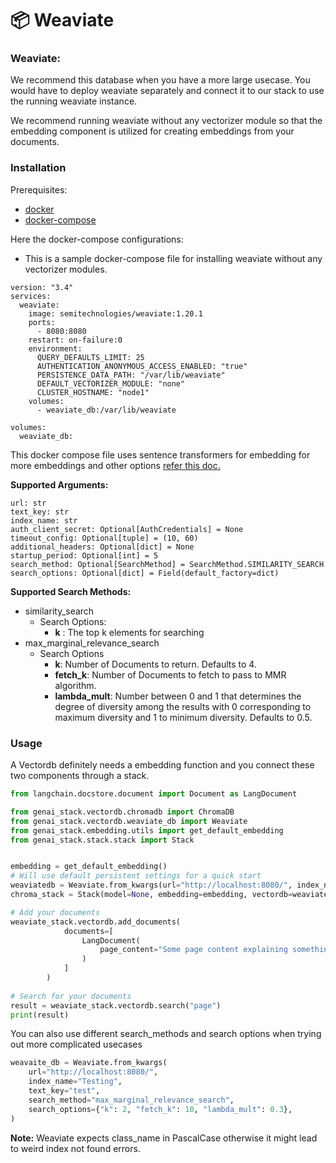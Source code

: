 # 📦 Weaviate

### Weaviate:

We recommend this database when you have a more large usecase. You would have to deploy weaviate separately and connect it to our stack to use the running weaviate instance.

We recommend running weaviate without any vectorizer module so that the embedding component is utilized for creating embeddings from your documents.&#x20;

### Installation

Prerequisites:

* [docker](https://www.docker.com/)
* [docker-compose](https://docs.docker.com/compose/install/)

Here the docker-compose configurations:

* This is a sample docker-compose file for installing weaviate without any vectorizer modules.&#x20;

```
version: "3.4"
services:
  weaviate:
    image: semitechnologies/weaviate:1.20.1
    ports:
      - 8080:8080
    restart: on-failure:0
    environment:
      QUERY_DEFAULTS_LIMIT: 25
      AUTHENTICATION_ANONYMOUS_ACCESS_ENABLED: "true"
      PERSISTENCE_DATA_PATH: "/var/lib/weaviate"
      DEFAULT_VECTORIZER_MODULE: "none"
      CLUSTER_HOSTNAME: "node1"
    volumes:
      - weaviate_db:/var/lib/weaviate

volumes:
  weaviate_db:
```

This docker compose file uses sentence transformers for embedding for more embeddings and other options [refer this doc.](https://weaviate.io/developers/weaviate/modules/retriever-vectorizer-modules)

**Supported Arguments:**

```
url: str
text_key: str
index_name: str
auth_client_secret: Optional[AuthCredentials] = None
timeout_config: Optional[tuple] = (10, 60)
additional_headers: Optional[dict] = None
startup_period: Optional[int] = 5
search_method: Optional[SearchMethod] = SearchMethod.SIMILARITY_SEARCH
search_options: Optional[dict] = Field(default_factory=dict)
```

**Supported Search Methods:**

* similarity\_search
  * Search Options:
    * **k** : The top k elements for searching&#x20;
* max\_marginal\_relevance\_search
  * Search Options
    * **k**: Number of Documents to return. Defaults to 4.&#x20;
    * **fetch\_k**: Number of Documents to fetch to pass to MMR algorithm.&#x20;
    * **lambda\_mult**: Number between 0 and 1 that determines the degree of diversity among the results with 0 corresponding to maximum diversity and 1 to minimum diversity. Defaults to 0.5.

### Usage

A Vectordb definitely needs a embedding function and you connect these two components through a stack.&#x20;

```python
from langchain.docstore.document import Document as LangDocument

from genai_stack.vectordb.chromadb import ChromaDB
from genai_stack.vectordb.weaviate_db import Weaviate
from genai_stack.embedding.utils import get_default_embedding
from genai_stack.stack.stack import Stack


embedding = get_default_embedding()
# Will use default persistent settings for a quick start
weaviatedb = Weaviate.from_kwargs(url="http://localhost:8080/", index_name="Testing", text_key="test")
chroma_stack = Stack(model=None, embedding=embedding, vectordb=weaviatedb)

# Add your documents
weaviate_stack.vectordb.add_documents(
            documents=[
                LangDocument(
                    page_content="Some page content explaining something", metadata={"some_metadata": "some_metadata"}
                )
            ]
        )
        
# Search for your documents
result = weaviate_stack.vectordb.search("page")
print(result)
```

You can also use different search\_methods and search options when trying out more complicated usecases

```python
weavaite_db = Weaviate.from_kwargs(
    url="http://localhost:8080/",
    index_name="Testing",
    text_key="test",
    search_method="max_marginal_relevance_search",
    search_options={"k": 2, "fetch_k": 10, "lambda_mult": 0.3},
)
```

**Note:** Weaviate expects class\_name in PascalCase otherwise it might lead to weird index not found errors.

